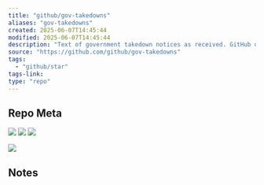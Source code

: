 ```yaml
---
title: "github/gov-takedowns"
aliases: "gov-takedowns"
created: 2025-06-07T14:45:44
modified: 2025-06-07T14:45:44
description: "Text of government takedown notices as received. GitHub does not endorse or adopt any assertion contained in the following notices."
source: "https://github.com/github/gov-takedowns"
tags:
  - "github/star"
tags-link:
type: "repo"
---
```

## Repo Meta

![](https://img.shields.io/github/stars/github/gov-takedowns?style=for-the-badge&label=stars) ![](https://img.shields.io/github/repo-size/github/gov-takedowns?style=for-the-badge&label=size) ![](https://img.shields.io/github/created-at/github/gov-takedowns?style=for-the-badge&label=since)

[![](https://github-readme-stats.vercel.app/api/pin/?username=github&repo=gov-takedowns&bg_color=00000000)](https://github.com/github/gov-takedowns)

## Notes

